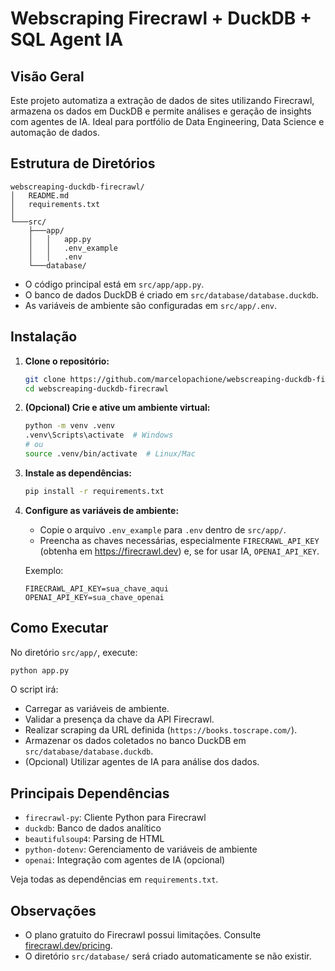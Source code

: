 # Webscraping Firecrawl + DuckDB + SQL Agent IA

## Visão Geral

Este projeto automatiza a extração de dados de sites utilizando Firecrawl, armazena os dados em DuckDB e permite análises e geração de insights com agentes de IA. Ideal para portfólio de Data Engineering, Data Science e automação de dados.

## Estrutura de Diretórios

```
webscreaping-duckdb-firecrawl/
│   README.md
│   requirements.txt
│
└───src/
    ├───app/
    │   │   app.py
    │   │   .env_example
    │   │   .env
    └───database/
```

- O código principal está em `src/app/app.py`.
- O banco de dados DuckDB é criado em `src/database/database.duckdb`.
- As variáveis de ambiente são configuradas em `src/app/.env`.

## Instalação

1. **Clone o repositório:**

   ```bash
   git clone https://github.com/marcelopachione/webscreaping-duckdb-firecrawl.git
   cd webscreaping-duckdb-firecrawl
   ```

2. **(Opcional) Crie e ative um ambiente virtual:**

   ```bash
   python -m venv .venv
   .venv\Scripts\activate  # Windows
   # ou
   source .venv/bin/activate  # Linux/Mac
   ```

3. **Instale as dependências:**

   ```bash
   pip install -r requirements.txt
   ```

4. **Configure as variáveis de ambiente:**

   - Copie o arquivo `.env_example` para `.env` dentro de `src/app/`.
   - Preencha as chaves necessárias, especialmente `FIRECRAWL_API_KEY` (obtenha em https://firecrawl.dev) e, se for usar IA, `OPENAI_API_KEY`.

   Exemplo:
   ```env
   FIRECRAWL_API_KEY=sua_chave_aqui
   OPENAI_API_KEY=sua_chave_openai
   ```

## Como Executar

No diretório `src/app/`, execute:

```bash
python app.py
```

O script irá:
- Carregar as variáveis de ambiente.
- Validar a presença da chave da API Firecrawl.
- Realizar scraping da URL definida (`https://books.toscrape.com/`).
- Armazenar os dados coletados no banco DuckDB em `src/database/database.duckdb`.
- (Opcional) Utilizar agentes de IA para análise dos dados.

## Principais Dependências

- `firecrawl-py`: Cliente Python para Firecrawl
- `duckdb`: Banco de dados analítico
- `beautifulsoup4`: Parsing de HTML
- `python-dotenv`: Gerenciamento de variáveis de ambiente
- `openai`: Integração com agentes de IA (opcional)

Veja todas as dependências em `requirements.txt`.

## Observações

- O plano gratuito do Firecrawl possui limitações. Consulte [firecrawl.dev/pricing](https://firecrawl.dev/pricing).
- O diretório `src/database/` será criado automaticamente se não existir.
